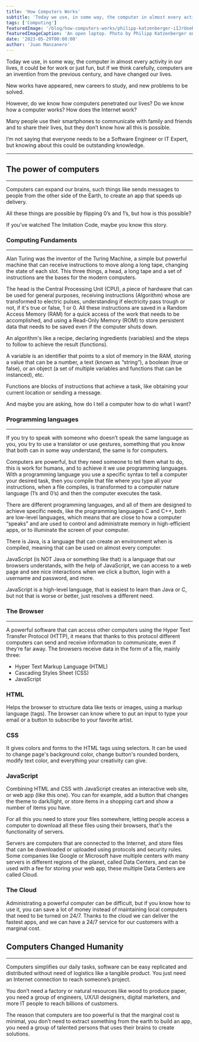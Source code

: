 ```yaml
---
title: 'How Computers Works'
subtitle: 'Today we use, in some way, the computer in almost every activity in our lives, being indispensable.'
tags: ['Computing']
featuredImage: '/blog/how-computers-works/philipp-katzenberger-iIJrUoeRoCQ-unsplash.jpg'
featuredImageCaption: 'An open laptop. Photo by Philipp Katzenberger on Unsplash'
date: '2023-05-29T00:00:00'
author: 'Juan Manzanero'
---
```


Today we use, in some way, the computer in almost every activity in our lives, it could be for work or just fun, but if we think carefully, computers are an invention from the previous century, and have changed our lives.

New works have appeared, new careers to study, and new problems to be solved.

However, do we know how computers penetrated our lives? Do we know how a computer works? How does the Internet work?

Many people use their smartphones to communicate with family and friends and to share their lives, but they don’t know how all this is possible.

I’m not saying that everyone needs to be a Software Engineer or IT Expert, but knowing about this could be outstanding knowledge.

---

## The power of computers

---

Computers can expand our brains, such things like sends messages to people from the other side of the Earth, to create an app that speeds up delivery.

All these things are possible by flipping 0’s and 1’s, but how is this possible?

If you've watched The Imitation Code, maybe you know this story.

### Computing Fundaments

---

Alan Turing was the inventor of the Turing Machine, a simple but powerful machine that can receive instructions to move along a long tape, changing the state of each slot. This three things, a head, a long tape and a set of instructions are the bases for the modern computers.

The head is the Central Processing Unit (CPU), a piece of hardware that can be used for general purposes, receiving instructions (Algorithm) whose are transformed to electric pulses, understanding if electricity pass trough or not, if it's true or false, 1 or 0. All these instructions are saved in a Random Access Memory (RAM) for a quick access of the work that needs to be accomplished, and using a Read-Only Memory (ROM) to store persistent data that needs to be saved even if the computer shuts down.

An algorithm's like a recipe, declaring ingredients (variables) and the steps to follow to achieve the result (functions).

A variable is an identifier that points to a slot of memory in the RAM, storing a value that can be a number, a text (known as “string”), a boolean (true or false), or an object (a set of multiple variables and functions that can be instanced), etc.

Functions are blocks of instructions that achieve a task, like obtaining your current location or sending a message.

And maybe you are asking, how do I tell a computer how to do what I want?

### Programming languages

---

If you try to speak with someone who doesn’t speak the same language as you, you try to use a translator or use gestures, something that you know that both can in some way understand, the same is for computers.

Computers are powerful, but they need someone to tell them what to do, this is work for humans, and to achieve it we use programming languages. With a programming language you use a specific syntax to tell a computer your desired task, then you compile that file where you type all your instructions, when a file compiles, is transformed to a computer nature language (1’s and 0’s) and then the computer executes the task.

There are different programming languages, and all of them are designed to achieve specific needs, like the programming languages C and C++, both are low-level languages, which means that are close to how a computer “speaks” and are used to control and administrate memory in high-efficient apps, or to illuminate the screen of your computer.

There is Java, is a language that can create an environment when is compiled, meaning that can be used on almost every computer.

JavaScript (is NOT Java or something like that) is a language that our browsers understands, with the help of JavaScript, we can access to a web page and see nice interactions when we click a button, login with a username and password, and more.

JavaScript is a high-level language, that is easiest to learn than Java or C, but not that is worse or better, just resolves a different need.

### The Browser

---

A powerful software that can access other computers using the Hyper Text Transfer Protocol (HTTP), it means that thanks to this protocol different computers can send and receive information to communicate, even if they’re far away. The browsers receive data in the form of a file, mainly three:

- Hyper Text Markup Language (HTML)
- Cascading Styles Sheet (CSS)
- JavaScript

### HTML

Helps the browser to structure data like texts or images, using a markup language (tags). The browser can know where to put an input to type your email or a button to subscribe to your favorite artist.

### CSS

It gives colors and forms to the HTML tags using selectors. It can be used to change page's background color, change button's rounded borders, modify text color, and everything your creativity can give.

### JavaScript

Combining HTML and CSS with JavaScript creates an interactive web site, or web app (like this one). You can for example, add a button that changes the theme to dark/light, or store items in a shopping cart and show a number of items you have.

For all this you need to store your files somewhere, letting people access a computer to download all these files using their browsers, that's the functionality of servers.

Servers are computers that are connected to the Internet, and store files that can be downloaded or uploaded using protocols and security rules. Some companies like Google or Microsoft have multiple centers with many servers in different regions of the planet, called Data Centers, and can be used with a fee for storing your web app, these multiple Data Centers are called Cloud.

### The Cloud

Administrating a powerful computer can be difficult, but if you know how to use it, you can save a lot of money instead of maintaining local computers that need to be turned on 24/7. Thanks to the cloud we can deliver the fastest apps, and we can have a 24/7 service for our customers with a marginal cost.

## Computers Changed Humanity

---

Computers simplifies our daily tasks, software can be easy replicated and distributed without need of logistics like a tangible product. You just need an Internet connection to reach someone’s project.

You don’t need a factory or natural resources like wood to produce paper, you need a group of engineers, UX/UI designers, digital marketers, and more IT people to reach billions of customers.

The reason that computers are too powerful is that the marginal cost is minimal, you don’t need to extract something from the earth to build an app, you need a group of talented persons that uses their brains to create solutions.
